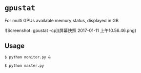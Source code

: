 `gpustat`
=========
For multi GPUs available memory status, displayed in GB

![Screenshot: gpustat -cp](屏幕快照 2017-01-11 上午10.56.46.png)

Usage
-----

`$ python monitor.py &`

`$ python master.py`
